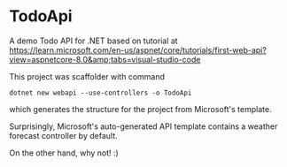 # TodoApi
A demo Todo API for .NET based on tutorial at https://learn.microsoft.com/en-us/aspnet/core/tutorials/first-web-api?view=aspnetcore-8.0&amp;tabs=visual-studio-code

This project was scaffolder with command
```
dotnet new webapi --use-controllers -o TodoApi
```
which generates the structure for the project from Microsoft's template.

Surprisingly, Microsoft's auto-generated API template contains a weather forecast controller by default.

On the other hand, why not! :)
